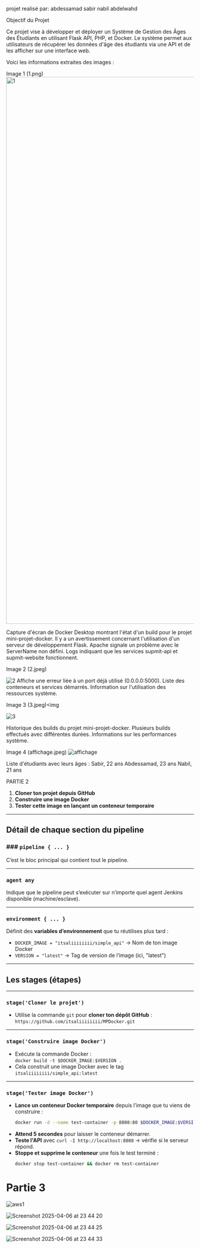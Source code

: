projet realisé par:
abdessamad sabir 
nabil abdelwahd


 Objectif du Projet

Ce projet vise à développer et déployer un Système de Gestion des Âges des Étudiants en utilisant Flask API, PHP, et Docker. Le système permet aux utilisateurs de récupérer les données d'âge des étudiants via une API et de les afficher sur une interface web.

Voici les informations extraites des images :

Image 1 (1.png)
<img width="1470" alt="1" src="https://github.com/user-attachments/assets/bde347f0-a466-4137-ac10-974b7ef8f92e" />

Capture d'écran de Docker Desktop montrant l'état d'un build pour le projet mini-projet-docker.
Il y a un avertissement concernant l'utilisation d'un serveur de développement Flask.
Apache signale un problème avec le ServerName non défini.
Logs indiquant que les services supmit-api et supmit-website fonctionnent.



Image 2 (2.jpeg)

![2](https://github.com/user-attachments/assets/54f9b552-6048-4251-8a29-d75ff01a41dd)
Affiche une erreur liée à un port déjà utilisé (0.0.0.0:5000).
Liste des conteneurs et services démarrés.
Information sur l'utilisation des ressources système.


Image 3 (3.jpeg)<img 

![3](https://github.com/user-attachments/assets/5ffd8976-9a99-4be0-8711-fbfd4914b373)

Historique des builds du projet mini-projet-docker.
Plusieurs builds effectués avec différentes durées.
Informations sur les performances système.










Image 4 (affichage.jpeg)
![affichage](https://github.com/user-attachments/assets/18b60ec8-1f87-47e7-b87a-8e1febe83e2b)


Liste d'étudiants avec leurs âges :
Sabir, 22 ans
Abdessamad, 23 ans
Nabil, 21 ans





PARTIE 2



1. **Cloner ton projet depuis GitHub**
2. **Construire une image Docker**
3. **Tester cette image en lançant un conteneur temporaire**

---

##  **Détail de chaque section du pipeline**

### ### `pipeline { ... }`
C’est le bloc principal qui contient tout le pipeline.

---

###  `agent any`
Indique que le pipeline peut s’exécuter sur n’importe quel agent Jenkins disponible (machine/esclave).

---

###  `environment { ... }`
Définit des **variables d’environnement** que tu réutilises plus tard :
- `DOCKER_IMAGE = "itsaliiiiiiii/simple_api"` → Nom de ton image Docker
- `VERSION = "latest"` → Tag de version de l’image (ici, "latest")

---

##  **Les stages (étapes)**

---

###  `stage('Cloner le projet')`
- Utilise la commande `git` pour **cloner ton dépôt GitHub** :  
   `https://github.com/itsaliiiiiiii/MPDocker.git`

---

###  `stage('Construire image Docker')`
- Exécute la commande Docker :  
   `docker build -t $DOCKER_IMAGE:$VERSION .`
- Cela construit une image Docker avec le tag `itsaliiiiiiii/simple_api:latest`

---

###  `stage('Tester image Docker')`
- **Lance un conteneur Docker temporaire** depuis l’image que tu viens de construire :
  ```bash
  docker run -d --name test-container -p 8080:80 $DOCKER_IMAGE:$VERSION
  ```
- **Attend 5 secondes** pour laisser le conteneur démarrer.
- **Teste l'API** avec `curl -I http://localhost:8080` → vérifie si le serveur répond.
- **Stoppe et supprime le conteneur** une fois le test terminé :
  ```bash
  docker stop test-container && docker rm test-container


# Partie 3
![aws1](https://github.com/user-attachments/assets/ab74f421-a5c6-4726-b7d5-12533b74dc1b)

![Screenshot 2025-04-06 at 23 44 20](https://github.com/user-attachments/assets/1fcf6748-7f99-4b2c-9337-6a216db18bde)


![Screenshot 2025-04-06 at 23 44 25](https://github.com/user-attachments/assets/91ef4cae-8f86-4440-aea3-d4bb6660dbfb)


![Screenshot 2025-04-06 at 23 44 33](https://github.com/user-attachments/assets/8d57f2f5-f9df-4f1d-9286-f219a8172dec)
